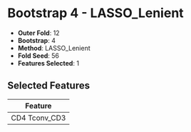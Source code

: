 # Bootstrap 4 - LASSO_Lenient

- **Outer Fold**: 12
- **Bootstrap**: 4
- **Method**: LASSO_Lenient
- **Fold Seed**: 56
- **Features Selected**: 1

## Selected Features

| Feature |
|---------|
| CD4 Tconv_CD3 |

